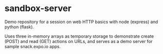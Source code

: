 # sandbox-server

Demo repository for a session on web HTTP basics with node (express) and python (flask).

Uses three in-memory arrays as temporary storage to demonstrate create (POST) and read (GET) actions on URLs, and serves as a demo server for sample snack.expo.io apps.
